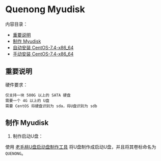 ﻿# Quenong Myudisk

内容目录：

 - [重要说明][1]
 - [制作 Myudisk][2]
 - [自动安装 CentOS-7.4-x86_64][3]
 - [手动安装 CentOS-7.4-x86_64][4]

## 重要说明

硬件要求：

    仅支持一块 500G 以上的 SATA 硬盘
    需要一个 4G 以上的 U盘
    需要 CentOS 将硬盘识别为 sda，将U盘识别为 sdb

## 制作 Myudisk

1. 制作启动U盘：

使用 [老毛桃U盘启动盘制作工具][5] 将U盘制作成启动U盘，并且将其卷标命名为 `QUENONG`。


  [1]: https://github.com/quefei/myudisk#%E9%87%8D%E8%A6%81%E8%AF%B4%E6%98%8E
  [2]: https://github.com/quefei/myudisk#%E5%88%B6%E4%BD%9C-myudisk
  [3]: https://github.com/quefei/myudisk#%E8%87%AA%E5%8A%A8%E5%AE%89%E8%A3%85-centos-74-x86_64
  [4]: https://github.com/quefei/myudisk#%E6%89%8B%E5%8A%A8%E5%AE%89%E8%A3%85-centos-74-x86_64
  [5]: http://laomaotao.net/down/2016/1015/4932.html